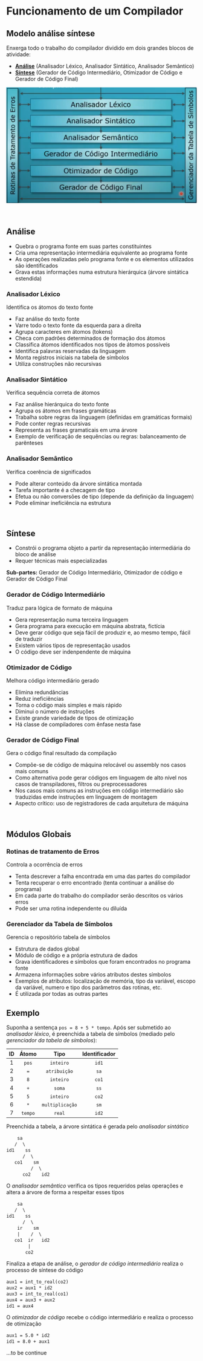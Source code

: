 # **Funcionamento de um Compilador**

## **Modelo análise síntese**

Enxerga todo o trabalho do compilador dividido em dois grandes blocos de atividade:

- **[Análise](#analise)** (Analisador Léxico, Analisador Sintático, Analisador Semântico)
- **[Síntese](#sintese)** (Gerador de Código Intermediário, Otimizador de Código e Gerador de Código Final)

![Modelo análise-síntese](./modelo-analise-sintese.png)

<br/>

## **Análise**

- Quebra o programa fonte em suas partes constituintes
- Cria uma representação intermediária equivalente ao programa fonte
- As operações realizadas pelo programa fonte e os elementos utilizados são identificados
- Grava estas informações numa estrutura hierárquica (árvore sintática estendida)

### **Analisador Léxico**

Identifica os átomos do texto fonte

- Faz análise do texto fonte
- Varre todo o texto fonte da esquerda para a direita
- Agrupa caracteres em átomos (tokens)
- Checa com padrões determinados de formação dos átomos
- Classifica átomos identificados nos tipos de átomos possíveis
- Identifica palavras reservadas da linguagem
- Monta registros iniciais na tabela de símbolos
- Utiliza construções não recursivas

### **Analisador Sintático**

Verifica sequência correta de átomos

- Faz análise hierárquica do texto fonte
- Agrupa os átomos em frases gramáticas
- Trabalha sobre regras da linguagem (definidas em gramáticas formais)
- Pode conter regras recursivas
- Representa as frases gramaticais em uma árvore
- Exemplo de verificação de sequências ou regras: balanceamento de parênteses

### **Analisador Semântico**

Verifica coerência de significados

- Pode alterar conteúdo da árvore sintática montada
- Tarefa importante é a checagem de tipo
- Efetua ou não conversões de tipo (depende da definição da linguagem)
- Pode eliminar ineficiência na estrutura

<br/>

## **Síntese**

- Constrói o programa objeto a partir da representação intermediária do bloco de análise
- Requer técnicas mais especializadas

**Sub-partes:** Gerador de Código Intermediário, Otimizador de código e Gerador de Código Final

### **Gerador de Código Intermediário**

Traduz para lógica de formato de máquina

- Gera representação numa terceira linguagem
- Gera programa para execução em máquina abstrata, fictícia
- Deve gerar código que seja fácil de produzir e, ao mesmo tempo, fácil de traduzir
- Existem vários tipos de representação usados
- O código deve ser indenpendente de máquina

### **Otimizador de Código**

Melhora código intermediário gerado

- Elimina redundâncias
- Reduz ineficiências
- Torna o código mais simples e mais rápido
- Diminui o número de instruções
- Existe grande variedade de tipos de otimização
- Há classe de compiladores com ênfase nesta fase

### **Gerador de Código Final**

Gera o código final resultado da compilação

- Compõe-se de código de máquina relocável ou assembly nos casos mais comuns
- Como alternativa pode gerar códigos em linguagem de alto nível nos casos de transpiladores, filtros ou preprocessadores
- Nos casos mais comuns as instruções em código intermediário são traduzidas emde instruções em linguagem de montagem
- Aspecto crítico: uso de registradores de cada arquitetura de máquina

<br/>

## **Módulos Globais**

### **Rotinas de tratamento de Erros**

Controla a ocorrência de erros

- Tenta descrever a falha encontrada em uma das partes do compilador
- Tenta recuperar o erro encontrado (tenta continuar a análise do programa)
- Em cada parte do trabalho do compilador serão descritos os vários erros
- Pode ser uma rotina independente ou diluída

### **Gerenciador da Tabela de Símbolos**

Gerencia o repositório tabela de símbolos

- Estrutura de dados global
- Módulo de código e a própria estrutura de dados
- Grava identificadores e símbolos que foram encontrados no programa fonte
- Armazena informações sobre vários atributos destes símbolos
- Exemplos de atributos: localização de memória, tipo da variável, escopo da variável, numero e tipo dos parâmetros das rotinas, etc.
- É utilizada por todas as outras partes

## **Exemplo**

Suponha a sentença `pos = 8 + 5 * tempo`. Após ser submetido ao *analisador léxico*, é preenchida a tabela de símbolos (mediado pelo *gerenciador da tabela de símbolos*):

|  ID |  Átomo  |       Tipo      | Identificador |
| :-: | :-----: | :-------------: | :-----------: |
|  1  |  `pos`  |    `inteiro`    |     `id1`     |
|  2  |   `=`   |   `atribuição`  |      `sa`     |
|  3  |   `8`   |    `inteiro`    |     `co1`     |
|  4  |   `+`   |      `soma`     |      `ss`     |
|  5  |   `5`   |    `inteiro`    |     `co2`     |
|  6  |   `*`   | `multiplicação` |      `sm`     |
|  7  | `tempo` |      `real`     |     `id2`     |

Preenchida a tabela, a árvore sintática é gerada pelo *analisador sintático*

```
    sa
   /  \
id1    ss
      /  \
   co1    sm
         /  \
      co2    id2
```

O *analisador semântico* verifica os tipos requeridos pelas operações e altera a árvore de forma a respeitar esses tipos

```
    sa
   /  \
id1    ss
      /  \
    ir    sm
    |    /  \
   co1  ir   id2
        |
       co2
```

Finaliza a etapa de análise, o *gerador de código intermediário* realiza o processo de síntese do código

```
aux1 = int_to_real(co2)
aux2 = aux1 * id2
aux3 = int_to_real(co1)
aux4 = aux3 + aux2
id1 = aux4
```
O *otimizador de código* recebe o código intermediário e realiza o processo de otimização

```
aux1 = 5.0 * id2
id1 = 8.0 + aux1
```

...to be continue